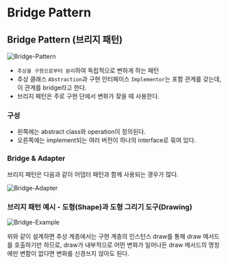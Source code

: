 # Bridge Pattern

## Bridge Pattern (브리지 패턴)

![Bridge-Pattern](imgs/bridge-pattern-\(0\).png)

* `추상을 구현으로부터 분리`하여 독립적으로 변하게 하는 패턴
* 추상 클래스 `Abstraction`과 구현 인터페이스 `Implementor`는 포함 관계를 갖는데, 이 관계를 bridge라고 한다.
* 브리지 패턴은 주로 구현 단에서 변화가 잦을 때 사용한다.

### 구성

* 왼쪽에는 abstract class와 operation이 정의된다.
* 오른쪽에는 implement되는 여러 버전이 하나의 interface로 묶여 있다.

### Bridge & Adapter

브리지 패턴은 다음과 같이 어댑터 패턴과 함께 사용되는 경우가 많다.

![Bridge-Adapter](imgs/bridge-pattern-\(1\).png)

### 브리지 패턴 예시 - 도형(Shape)과 도형 그리기 도구(Drawing)

![Bridge-Example](imgs/bridge-pattern-\(2\).png)

위와 같이 설계하면 추상 계층에서는 구현 계층의 인스턴스 draw를 통해 draw 메서드를 호출하기만 하므로, draw가 내부적으로 어떤 변화가 일어나든 draw 메서드의 명칭에만 변함이 없다면 변화를 신경쓰지 않아도 된다.
